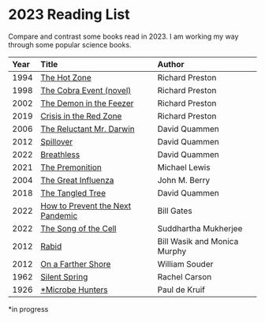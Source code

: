 # 2023 Reading List

Compare and contrast some books read in 2023. I am working my way through some popular science books.

| Year | Title | Author |
|:--|:--|:--|
| 1994 | [The Hot Zone](https://www.goodreads.com/en/book/show/16213) | Richard Preston |
| 1998 | [The Cobra Event (novel)](https://www.goodreads.com/book/show/376613.The_Cobra_Event) | Richard Preston |
| 2002 | [The Demon in the Feezer](https://www.goodreads.com/book/show/198505.The_Demon_in_the_Freezer) | Richard Preston |
| 2019 | [Crisis in the Red Zone](https://www.goodreads.com/book/show/44526650-crisis-in-the-red-zone) | Richard Preston |
| 2006 | [The Reluctant Mr. Darwin](https://www.goodreads.com/book/show/150465.The_Reluctant_Mr_Darwin) | David Quammen |
| 2012 | [Spillover](https://www.goodreads.com/book/show/17573681-spillover) | David Quammen |
| 2022 | [Breathless](https://www.goodreads.com/book/show/60384070-breathless) | David Quammen |
| 2021 | [The Premonition](https://www.goodreads.com/book/show/56790170-the-premonition) | Michael Lewis |
| 2004 | [The Great Influenza](https://www.goodreads.com/book/show/29036.The_Great_Influenza) | John M. Berry |
| 2018 | [The Tangled Tree](https://www.goodreads.com/book/show/36373639-the-tangled-tree) | David Quammen |
| 2022 | [How to Prevent the Next Pandemic](https://www.goodreads.com/book/show/59900689-how-to-prevent-the-next-pandemic) | Bill Gates |
| 2022 | [The Song of the Cell](https://www.goodreads.com/book/show/60321392-the-song-of-the-cell) | Suddhartha Mukherjee |
| 2012 | [Rabid]() | Bill Wasik and Monica Murphy |
| 2012 | [On a Farther Shore](https://www.goodreads.com/book/show/13330929-on-a-farther-shore) | William Souder |
| 1962 | [Silent Spring](https://www.goodreads.com/book/show/27333.Silent_Spring) | Rachel Carson |
| 1926 | [*Microbe Hunters](https://www.goodreads.com/book/show/582171.Microbe_Hunters) | Paul de Kruif |

*in progress
